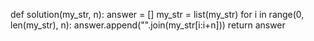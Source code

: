 def solution(my_str, n):
    answer = []
    my_str = list(my_str)
    for i in range(0, len(my_str), n):
        answer.append("".join(my_str[i:i+n]))
    return answer